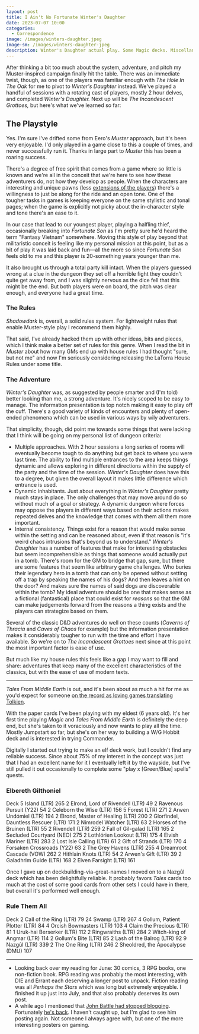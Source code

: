 ```yaml
---
layout: post
title: I Ain't No Fortunate Winter's Daughter
date: 2023-07-07 10:00
categories:
  - Correspondence
image: /images/winters-daughter.jpeg
image-sm: /images/winters-daughter-jpeg
description: Winter's Daughter actual play. Some Magic decks. Miscellania.
---
```


After thinking a bit too much about the system, adventure, and pitch my Muster-inspired campaign finally hit the table. There was an immediate twist, though, as one of the players was familiar enough with _The Hole In The Oak_ for me to pivot to _Winter's Daughter_ instead. We've played a handful of sessions with a rotating cast of players, mostly 2 hour delves, and completed _Winter's Daughter._ Next up will be _The Incandescent Grottoes,_ but here's what we've learned so far:

## The Playstyle

Yes. I'm sure I've drifted some from Eero's _Muster_ approach, but it's been very enjoyable. I'd only played in a game close to this a couple of times, and never successfully run it. Thanks in large part to _Muster_ this has been a roaring success.

There's a degree of free spirit that comes from a game where so little is known and we're all in the conceit that we're here to see how these adventurers do, not how they develop as people. When the characters are interesting and unique pawns (less [extensions of the players](https://svirfnebl.in/2021/08/16/let-me-tell-you-about-my-character/)) there's a willingness to just be along for the ride and an open tone. One of the tougher tasks in games is keeping everyone on the same stylistic and tonal pages; when the game is explicitly not picky about the in-character style and tone there's an ease to it.

In our case that lead to our youngest player, playing a halfling thief, occasionally breaking into _Fortunate Son_ as I'm pretty sure he'd heard the term "Fantasy Vietnam" somewhere. Moving this style of play beyond that militaristic conceit is feeling like my personal mission at this point, but as a bit of play it was laid back and fun—all the more so since _Fortunate Son_ feels old to me and this player is 20-something years younger than me.

It also brought us through a total party kill intact. When the players guessed wrong at a clue in the dungeon they set off a horrible fight they couldn't quite get away from, and I was slightly nervous as the dice fell that this might be the end. But both players were on board, the pitch was clear enough, and everyone had a great time.

### The Rules

_Shadowdark_ is, overall, a solid rules system. For lightweight rules that enable Muster-style play I recommend them highly.

That said, I've already hacked them up with other ideas, bits and pieces, which I think make a better set of rules for this genre. When I read the bit in _Muster_ about how many GMs end up with house rules I had thought "sure, but not me" and now I'm seriously considering releasing the LaTorra House Rules under some title.

### The Adventure

_Winter's Daughter_ was, as suggested by people smarter and (I'm told) better looking than me, a strong adventure. It's nicely scoped to be easy to manage. The information presentation is top notch making it easy to play off the cuff. There's a good variety of kinds of encounters and plenty of open-ended phenomena which can be used in various ways by wily adventurers.

That simplicity, though, did point me towards some things that were lacking that I think will be going on my personal list of dungeon criteria:

- Multiple approaches. With 2 hour sessions a long series of rooms will eventually become tough to do anything but get back to where you were last time. The ability to find multiple entrances to the area keeps things dynamic and allows exploring in different directions within the supply of the party and the time of the session. _Winter's Daughter_ does have this to a degree, but given the overall layout it makes little difference which entrance is used.
- Dynamic inhabitants. Just about everything in _Winter's Daughter_ pretty much stays in place. The only challenges that may move around do so without much of a goal or strategy. A dynamic dungeon where forces may oppose the players in different ways based on their actions makes repeated delves and the knowledge that comes with them all them more important.
- Internal consistency. Things exist for a reason that would make sense within the setting and can be reasoned about, even if that reason is "it's weird chaos intrusions that's beyond us to understand." _Winter's Daughter_ has a number of features that make for interesting obstacles but seem incomprehensible as things that someone would actually put in a tomb. There's room for the GM to bridge that gap, sure, but there are some features that seem like arbitrary game challenges. Who buries their legendary hero in a tomb that can only be opened without setting off a trap by speaking the names of his dogs? And then leaves a hint on the door? And makes sure the names of said dogs are discoverable within the tomb? My ideal adventure should be one that makes sense as a fictional (fantastical) place that could exist for _reasons_ so that the GM can make judgements forward from the reasons a thing exists and the players can strategize based on them.

Several of the classic D&D adventures do well on these counts (_Caverns of Thracia_ and _Caves of Chaos_ for example) but the information presentation makes it considerably tougher to run with the time and effort I have available. So we're on to _The Incandescent Grottoes_ next since at this point the most important factor is ease of use.

But much like my house rules this feels like a gap I may want to fill and share: adventures that keep many of the excellent characteristics of the classics, but with the ease of use of modern texts.

---

_Tales From Middle Earth_ is out, and it's been about as much a hit for me as you'd expect for someone [on the record as loving games translating Tolkien](https://svirfnebl.in/2021/07/12/the-one-ring/).

With the paper cards I've been playing with my eldest (6 years old). It's her first time playing _Magic_ and _Tales From Middle Earth_ is definitely the deep end, but she's taken to it voraciously and now wants to play all the time. Mostly Jumpstart so far, but she's on her way to building a W/G Hobbit deck and is interested in trying Commander.

Digitally I started out trying to make an elf deck work, but I couldn't find any reliable success. Since about 75% of my interest in the concept was just that I had an excellent name for it I eventually left it by the wayside, but I've still pulled it out occasionally to complete some "play x [Green/Blue] spells" quests.

### Elbereth Gilthoniel

Deck
5 Island (LTR) 265
2 Elrond, Lord of Rivendell (LTR) 49
2 Ravenous Pursuit (Y22) 54
2 Celeborn the Wise (LTR) 156
5 Forest (LTR) 271
2 Arwen Undómiel (LTR) 194
2 Elrond, Master of Healing (LTR) 200
2 Glorfindel, Dauntless Rescuer (LTR) 171
2 Nimrodel Watcher (LTR) 63
2 Horses of the Bruinen (LTR) 55
2 Rivendell (LTR) 259
2 Fall of Gil-galad (LTR) 165
2 Secluded Courtyard (NEO) 275
2 Lothlórien Lookout (LTR) 175
4 Elvish Mariner (LTR) 283
2 Lost Isle Calling (LTR) 61
2 Gift of Strands (LTR) 170
4 Forsaken Crossroads (Y22) 63
2 The Grey Havens (LTR) 255
4 Dreamroot Cascade (VOW) 262
2 Hithlain Knots (LTR) 54
2 Arwen's Gift (LTR) 39
2 Galadhrim Guide (LTR) 168
2 Elven Farsight (LTR) 161

Once I gave up on deckbuilding-via-great-names I moved on to a Nazgûl deck which has been delightfully reliable. It probably favors _Tales_ cards too much at the cost of some good cards from other sets I could have in there, but overall it's performed well enough.

### Rule Them All

Deck
2 Call of the Ring (LTR) 79
24 Swamp (LTR) 267
4 Gollum, Patient Plotter (LTR) 84
4 Orcish Bowmasters (LTR) 103
4 Claim the Precious (LTR) 81
1 Uruk-hai Berserker (LTR) 112
2 Ringwraiths (LTR) 284
2 Witch-king of Angmar (LTR) 114
2 Gollum's Bite (LTR) 85
2 Lash of the Balrog (LTR) 92
9 Nazgûl (LTR) 339
2 The One Ring (LTR) 246
2 Sheoldred, the Apocalypse (DMU) 107


---

- Looking back over my reading for June: 30 comics, 3 RPG books, one non-fiction book. RPG reading was probably the most interesting, with DIE and Errant each deserving a longer post to unpack. Fiction reading was all _Perhaps the Stars_ which was long but extremely enjoyable. I finished it up just into July, and that also probably deserves its own post.
- A while ago I mentioned that [John Battle had stopped blogging](https://svirfnebl.in/2023/03/24/the-history-of-illegal-things/). Fortunately [he's back](https://nerves.games/2023/06/21/a-game-can-be-more-than-its-rules-part-1/). I haven't caught up, but I'm glad to see him posting again. Not someone I always agree with, but one of the more interesting posters on gaming.